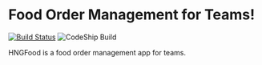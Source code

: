 # Food Order Management for Teams!

[![Build Status](https://travis-ci.org/neoighodaro/hngfood.svg)](https://travis-ci.org/neoighodaro/hngfood)
![CodeShip Build](https://codeship.com/projects/171407/status?branch=master)

HNGFood is a food order management app for teams.
